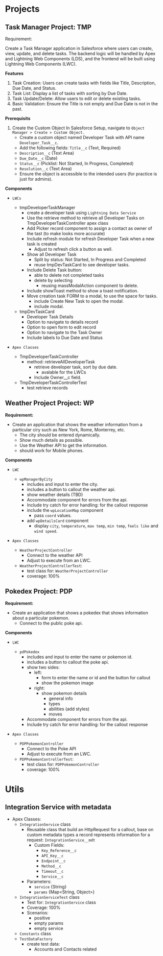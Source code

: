 # Projects

## Task Manager Project: TMP

Requirement:

Create a Task Manager application in Salesforce where users can create, view, update, and delete tasks. The backend logic will be handled by Apex and Lightning Web Components (LDS), and the frontend will be built using Lightning Web Components (LWC).

**Features**
1. Task Creation: Users can create tasks with fields like Title, Description, Due Date, and Status.
2. Task List: Display a list of tasks with sorting by Due Date.
3. Task Update/Delete: Allow users to edit or delete existing tasks.
4. Basic Validation: Ensure the Title is not empty and Due Date is not in the past.


**Prerequisits**
1. Create the Custom Object In Salesforce Setup, navigate to `Object Manager > Create > Custom Object.`
    - Create a custom object named Developer Task with API name `Developer_Task__c`.
    - Add the following fields: `Title__c` (Text, Required)
    - `Description__c` (Text Area)
    - `Due_Date__c` (Date)
    - `Status__c` (Picklist: Not Started, In Progress, Completed)
    - `Resolution__c` (Text Area)
    - Ensure the object is accessible to the intended users (for practice is just for admins).

**Components**
- `LWCs`
    - tmpDeveloperTaskManager
        - create a developer task using `Lightning Data Service`
        - Use the retrieve method to retrieve all Developer Tasks on TmpDeveloperTaskController apex class
        - Add Picker record component to assign a contact as owner of the tast (to make looks more accurate)
        - Include refresh module for refresh Developer Task when a new task is created
            - Adjust to refresh click a button as well.
        - Show all Developer Task
            - Split by status: Not Started, In Progress and Completed
            - reuse tmpDevTaskCard to see developer tasks.
        - Include Delete Task button:
            - able to delete not completed tasks
            - delete by selecting
                - reusing massModalAction component to delete.
        - Include showToast method to show a toast notification.
        - Move creation task FORM to a modal, to use the space for tasks.
            - include Create New Task to open the modal.
            - include modal.
    - tmpDevTaskCard
        - Developer Task Details
        - Option to navigate to details record
        - Option to open form to edit record
        - Option to navigate to the Task Owner
        - Include labels to Due Date and Status

- `Apex Classes`
    - TmpDeveloperTaskController
        - method: retrieveAllDeveloperTask
            - retrieve developer task, sort by due date.
                - avalable for the LWCs
            - Include Owner__c field.
    - TmpDeveloperTaskControllerTest
        - test retrieve records

## Weather Project Project: WP

**Requirement:**

* Create an application that shows the weather information from a particular ciry such as New York, Rome, Monterrey, etc.
    - The city should be entered dynamically.
    - Show much details as possible.
    - Use the Weather API to get the information.
    - should work for Mobile phones.

**Components**
* `LWC`
    - `wpManagerByCity`
        - includes and input to enter the city.
        - includes a button to callout the weather api.
        - show weather details (TBD)
        - Accommodate component for errors from the api.
        - Include try catch for error handling: for the callout response
        - include the `wpLocationMap` component
            - pass `coord` values.
        - add `wpDetailsCard` component
            - display `city`, `temperature`, `max temp`, `min temp`, `feels like` and `wind speed`.

* `Apex Classes`
    - `WeatherProjectController`
        - Connect to the weather API
        - Adjust to execute from an LWC.
    - `WeatherProjectControllerTest`:
        - test class for: `WeatherProjectController`
        - coverage: 100%

## Pokedex Project: PDP

**Requirement:**

* Create an application that shows a pokedex that shows information about a particular pokemon.
    - Connect to the public poke api.

**Components**
* `LWC`
    - `pdPokedex`
        - includes and input to enter the name or pokemon id.
        - includes a button to callout the poke api.
        - show two sides:
            - left:
                - form to enter the name or id and the button for callout
                - show the pokemon image
            - right:
                - show pokemon details
                    - general info
                    - types
                    - abilities (add styles)
                    - moves
        - Accommodate component for errors from the api.
        - Include try catch for error handling: for the callout response

* `Apex Classes`
    - `PDPPokemonController`
        - Connect to the Poke API
        - Adjust to execute from an LWC.
    - `PDPPokemonControllerTest`:
        - test class for: `PDPPokemonController`
        - coverage: 100%

# Utils
## Integration Service with metadata
- Apex Classes:
    - `IntegrationService` class
        - Reusable class that build an HttpRequest for a callout, base on custom metadata types a record represents information for a request: `IntegrationService__mdt`
            - Custom Fields:
                - `Key_Reference__c`
                - `API_Key__c`
                - `Endpoint__c`
                - `Method__c`
                - `Timeout__c`
                - `Service__c`
        - Parameters:
            - `service` {String}
            - `params` {Map<String, Object>}
    - `IntegrationServiceTest` class
        - Test for: `IntegrationService` class
        - Coverage: 100%
        - Scenarios:
            - positive
            - empty params
            - empty service
    - `Constants` class
    - `TestDataFactory`
        - create test data:
            - Accounts and Contacts related
